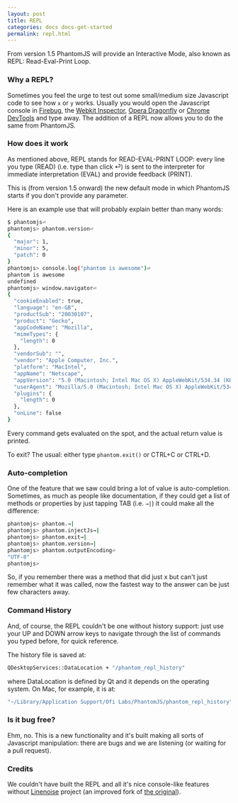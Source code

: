 ```yaml
---
layout: post
title: REPL
categories: docs docs-get-started
permalink: repl.html
---
```


From version 1.5 PhantomJS will provide an Interactive Mode, also known as REPL: Read-Eval-Print Loop.

### Why a REPL?

Sometimes you feel the urge to test out some small/medium size Javascript code to see how `x` or `y` works. Usually you would open the Javascript console in [Firebug](http://getfirebug.com/), the [Webkit Inspector](http://trac.webkit.org/wiki/Web%20Inspector), [Opera Dragonfly](http://www.opera.com/dragonfly/) or [Chrome DevTools](https://developers.google.com/web/tools/chrome-devtools/) and type away. The addition of a REPL now allows you to do the same from PhantomJS.

### How does it work

As mentioned above, REPL stands for READ-EVAL-PRINT LOOP: every line you type (READ) (i.e. type than click ⏎) is sent to the interpreter for immediate interpretation (EVAL) and provide feedback (PRINT).

This is (from version 1.5 onward) the new default mode in which PhantomJS starts if you don't provide any parameter.

Here is an example use that will probably explain better than many words:

```bash
$ phantomjs⏎
phantomjs> phantom.version⏎
{
  "major": 1,
  "minor": 5,
  "patch": 0
}
phantomjs> console.log("phantom is awesome")⏎
phantom is awesome
undefined
phantomjs> window.navigator⏎
{
  "cookieEnabled": true,
  "language": "en-GB",
  "productSub": "20030107",
  "product": "Gecko",
  "appCodeName": "Mozilla",
  "mimeTypes": {
    "length": 0
  },
  "vendorSub": "",
  "vendor": "Apple Computer, Inc.",
  "platform": "MacIntel",
  "appName": "Netscape",
  "appVersion": "5.0 (Macintosh; Intel Mac OS X) AppleWebKit/534.34 (KHTML, like Gecko) PhantomJS/1.6.0 (development) Safari/534.34",
  "userAgent": "Mozilla/5.0 (Macintosh; Intel Mac OS X) AppleWebKit/534.34 (KHTML, like Gecko) PhantomJS/1.6.0 (development) Safari/534.34",
  "plugins": {
    "length": 0
  },
  "onLine": false
}
```

Every command gets evaluated on the spot, and the actual return value is printed.

To exit? The usual: either type `phantom.exit()` or CTRL+C or CTRL+D.

### Auto-completion

One of the feature that we saw could bring a lot of value is auto-completion. Sometimes, as much as people like documentation, if they could get a list of methods or properties by just tapping TAB (i.e. `→|`) it could make all the difference:

```bash
phantomjs> phantom.→|
phantomjs> phantom.injectJs→|
phantomjs> phantom.exit→|
phantomjs> phantom.version→|
phantomjs> phantom.outputEncoding⏎
"UTF-8"
phantomjs>
```

So, if you remember there was a method that did just x but can't just remember what it was called, now the fastest way to the answer can be just few characters away.

### Command History

And, of course, the REPL couldn't be one without history support: just use your UP and DOWN arrow keys to navigate through the list of commands you typed before, for quick reference.

The history file is saved at:

```bash
QDesktopServices::DataLocation + "/phantom_repl_history"
```

where DataLocation is defined by Qt and it depends on the operating system. On Mac, for example, it is at:

```bash
"~/Library/Application Support/Ofi Labs/PhantomJS/phantom_repl_history"
```

### Is it bug free?

Ehm, no. This is a new functionality and it's built making all sorts of Javascript manipulation: there are bugs and we are listening (or waiting for a pull request).

### Credits

We couldn't have built the REPL and all it's nice console-like features without [Linenoise](https://github.com/tadmarshall/linenoise) project (an improved fork of [the original](https://github.com/antirez/linenoise)).
